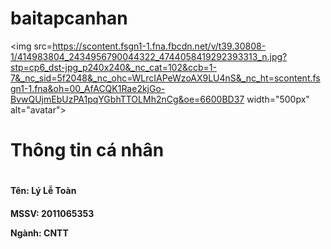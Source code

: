 # baitapcanhan
<!-- logo -->
<img src=https://scontent.fsgn1-1.fna.fbcdn.net/v/t39.30808-1/414983804_2434956790044322_4744058419292393313_n.jpg?stp=cp6_dst-jpg_p240x240&_nc_cat=102&ccb=1-7&_nc_sid=5f2048&_nc_ohc=WLrcIAPeWzoAX9LU4nS&_nc_ht=scontent.fsgn1-1.fna&oh=00_AfACQK1Rae2kjGo-BvwQUjmEbUzPA1pqYGbhTTOLMh2nCg&oe=6600BD37 width="500px" alt="avatar">
<h1>Thông tin cá nhân<h1>
<h4><p>Tên: Lý Lễ Toàn<p><h4>
<p>MSSV: 2011065353<p>
<p>Ngành: CNTT<p>